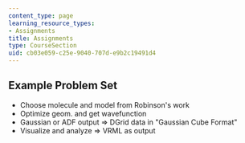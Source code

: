 ```yaml
---
content_type: page
learning_resource_types:
- Assignments
title: Assignments
type: CourseSection
uid: cb03e059-c25e-9040-707d-e9b2c19491d4
---
```


Example Problem Set
-------------------

*   Choose molecule and model from Robinson's work
*   Optimize geom. and get wavefunction
*   Gaussian or ADF output => DGrid data in "Gaussian Cube Format"
*   Visualize and analyze => VRML as output